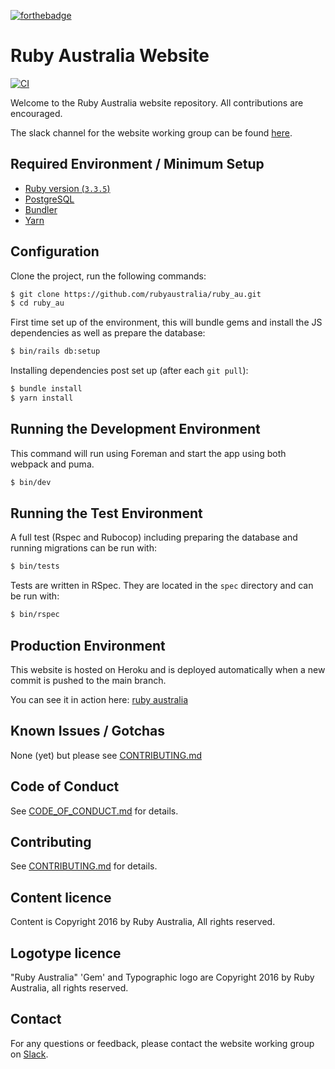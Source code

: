 [![forthebadge](https://forthebadge.com/images/badges/made-with-ruby.svg)](https://forthebadge.com)  

# Ruby Australia Website
[![CI](https://github.com/rubyaustralia/ruby_au/actions/workflows/ci.yml/badge.svg)](https://github.com/rubyaustralia/ruby_au/actions/workflows/ci.yml)

Welcome to the Ruby Australia website repository. All contributions are encouraged.

The slack channel for the website working group can be found
[here](https://rubyau.slack.com/archives/C34D3DCUX).

## Required Environment / Minimum Setup

- [Ruby version (`3.3.5`)](https://www.ruby-lang.org/)
- [PostgreSQL](https://www.postgresql.org/)
- [Bundler](https://bundler.io/)
- [Yarn](https://yarnpkg.com/)

## Configuration

Clone the project, run the following commands:

```bash
$ git clone https://github.com/rubyaustralia/ruby_au.git
$ cd ruby_au
```

First time set up of the environment, this will bundle gems and install the JS dependencies as well as prepare the database:

```bash
$ bin/rails db:setup
```

Installing dependencies post set up (after each `git pull`):

```bash
$ bundle install
$ yarn install
```

## Running the Development Environment

This command will run using Foreman and start the app using both webpack and puma.

```bash
$ bin/dev
```

## Running the Test Environment

A full test (Rspec and Rubocop) including preparing the database and running migrations can be run with:

```bash
$ bin/tests
```

Tests are written in RSpec. They are located in the `spec` directory and can be run with:

```bash
$ bin/rspec
```

## Production Environment

This website is hosted on Heroku and is deployed automatically when a new commit is pushed to the main branch.

You can see it in action here:
[ruby australia](https://ruby.org.au)

## Known Issues / Gotchas

None (yet) but please see [CONTRIBUTING.md](CONTRIBUTING.md)

## Code of Conduct

See [CODE_OF_CONDUCT.md](CODE_OF_CONDUCT.md) for details.

## Contributing

See [CONTRIBUTING.md](CONTRIBUTING.md) for details.

## Content licence

Content is Copyright 2016 by Ruby Australia, All rights reserved.

## Logotype licence

"Ruby Australia" 'Gem' and Typographic logo are Copyright 2016 by Ruby Australia, all rights reserved.

## Contact

For any questions or feedback, please contact the website working group on [Slack](https://rubyau.slack.com/archives/C34D3DCUX).
